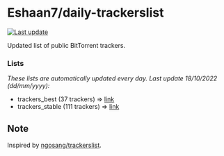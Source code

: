 
# Eshaan7/daily-trackerslist 

[![Last update](https://img.shields.io/badge/Last%20update-18/10/2022-blue.svg)](#)

Updated list of public BitTorrent trackers.

### Lists
*These lists are automatically updated every day. Last update 18/10/2022 (_dd/mm/yyyy_):*

* trackers_best (37 trackers) => [link](https://raw.githubusercontent.com/eshaan7/daily-trackerslist/master/trackers_best.txt)
* trackers_stable (111 trackers) => [link](https://raw.githubusercontent.com/eshaan7/daily-trackerslist/master/trackers_stable.txt)

## Note

Inspired by [ngosang/trackerslist](https://github.com/ngosang/trackerslist).
